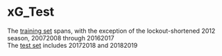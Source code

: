 # xG_Test

The <a href="https://drive.google.com/open?id=1UmjHj11uoGeoWdiNDPRoMBnGsiAcDv8w">training set</a> spans, with the exception of the lockout-shortened 2012 season, 20072008 through 20162017<br>
The <a href="https://drive.google.com/open?id=1cvIFsDJFNWYHBoSNAegZ1qHy72HHYQiz">test set</a> includes 20172018 and 20182019
<p>
